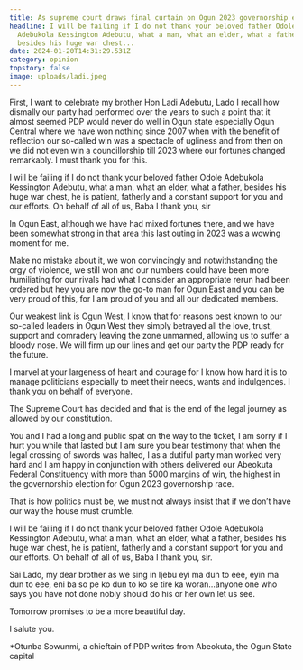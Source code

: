 ```yaml
---
title: As supreme court draws final curtain on Ogun 2023 governorship election
headline: I will be failing if I do not thank your beloved father Odole
  Adebukola Kessington Adebutu, what a man, what an elder, what a father,
  besides his huge war chest...
date: 2024-01-20T14:31:29.531Z
category: opinion
topstory: false
image: uploads/ladi.jpeg
---
```

First, I want to celebrate my brother Hon Ladi Adebutu, Lado I recall how dismally our party had performed over the years to such a point that it almost seemed PDP would never do well in Ogun state especially Ogun Central where we have won nothing since 2007 when with the benefit of reflection our so-called win was a spectacle of ugliness and from then on we did not even win a councillorship till 2023 where our fortunes changed remarkably. I must thank you for this.



I will be failing if I do not thank your beloved father Odole Adebukola Kessington Adebutu, what a man, what an elder, what a father, besides his huge war chest, he is patient, fatherly and a constant support for you and our efforts. On behalf of all of us, Baba I thank you, sir



In Ogun East, although we have had mixed fortunes there, and we have been somewhat strong in that area this last outing in 2023 was a wowing moment for me.



Make no mistake about it, we won convincingly and notwithstanding the orgy of violence, we still won and our numbers could have been more humiliating for our rivals had what I consider an appropriate rerun had been ordered but hey you are now the go-to man for Ogun East and you can be very proud of this, for I am proud of you and all our dedicated members.



Our weakest link is Ogun West, I know that for reasons best known to our so-called leaders in Ogun West they simply betrayed all the love, trust, support and comradery leaving the zone unmanned, allowing us to suffer a bloody nose. We will firm up our lines and get our party the PDP ready for the future.



I marvel at your largeness of heart and courage for I know how hard it is to manage politicians especially to meet their needs, wants and indulgences. I thank you on behalf of everyone.



The Supreme Court has decided and that is the end of the legal journey as allowed by our constitution.



You and I had a long and public spat on the way to the ticket, I am sorry if I hurt you while that lasted but I am sure you bear testimony that when the legal crossing of swords was halted, I as a dutiful party man worked very hard and I am happy  in conjunction with others delivered our Abeokuta Federal Constituency with more than 5000 margins of win, the highest in the governorship election for Ogun 2023 governorship race. 



That is how politics must be, we must not always insist that if we don’t have our way the house must crumble.



I will be failing if I do not thank your beloved father Odole Adebukola Kessington Adebutu, what a man, what an elder, what a father, besides his huge war chest, he is patient, fatherly and a constant support for you and our efforts. On behalf of all of us, Baba I thank you, sir.



Sai Lado, my dear brother as we sing in Ijebu eyi ma dun to eee, eyin ma dun to eee, eni ba so pe ko dun to ko se tire ka woran…anyone one who says you have not done nobly should do his or her own let us see.



Tomorrow promises to be a more beautiful day.



I salute you.



\*Otunba Sowunmi, a chieftain of PDP writes from Abeokuta, the Ogun State capital